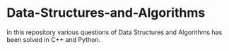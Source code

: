 # Data-Structures-and-Algorithms
In this repository various questions of Data Structures and Algorithms has been solved in C++ and Python.
